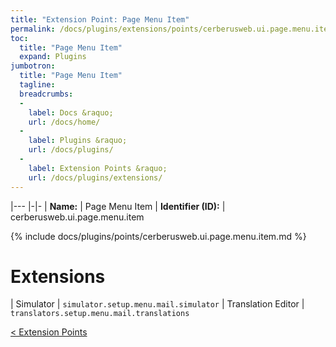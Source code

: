 ```yaml
---
title: "Extension Point: Page Menu Item"
permalink: /docs/plugins/extensions/points/cerberusweb.ui.page.menu.item/
toc:
  title: "Page Menu Item"
  expand: Plugins
jumbotron:
  title: "Page Menu Item"
  tagline: 
  breadcrumbs:
  -
    label: Docs &raquo;
    url: /docs/home/
  -
    label: Plugins &raquo;
    url: /docs/plugins/
  -
    label: Extension Points &raquo;
    url: /docs/plugins/extensions/
---
```


|---
|-|-
| **Name:** | Page Menu Item
| **Identifier (ID):** | cerberusweb.ui.page.menu.item

{% include docs/plugins/points/cerberusweb.ui.page.menu.item.md %}

# Extensions

| Simulator | `simulator.setup.menu.mail.simulator`
| Translation Editor | `translators.setup.menu.mail.translations`

<div class="section-nav">
	<div class="left">
		<a href="/docs/plugins/extensions/#extension-points" class="prev">&lt; Extension Points</a>
	</div>
	<div class="right align-right">
	</div>
</div>
<div class="clear"></div>